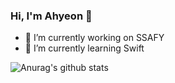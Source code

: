 ### Hi, I'm Ahyeon 👋


- 🔭 I’m currently working on SSAFY
- 🌱 I’m currently learning Swift

![Anurag's github stats](https://github-readme-stats.vercel.app/api?username=ahyeonlog&show_icons=true&theme=tokyonight)
